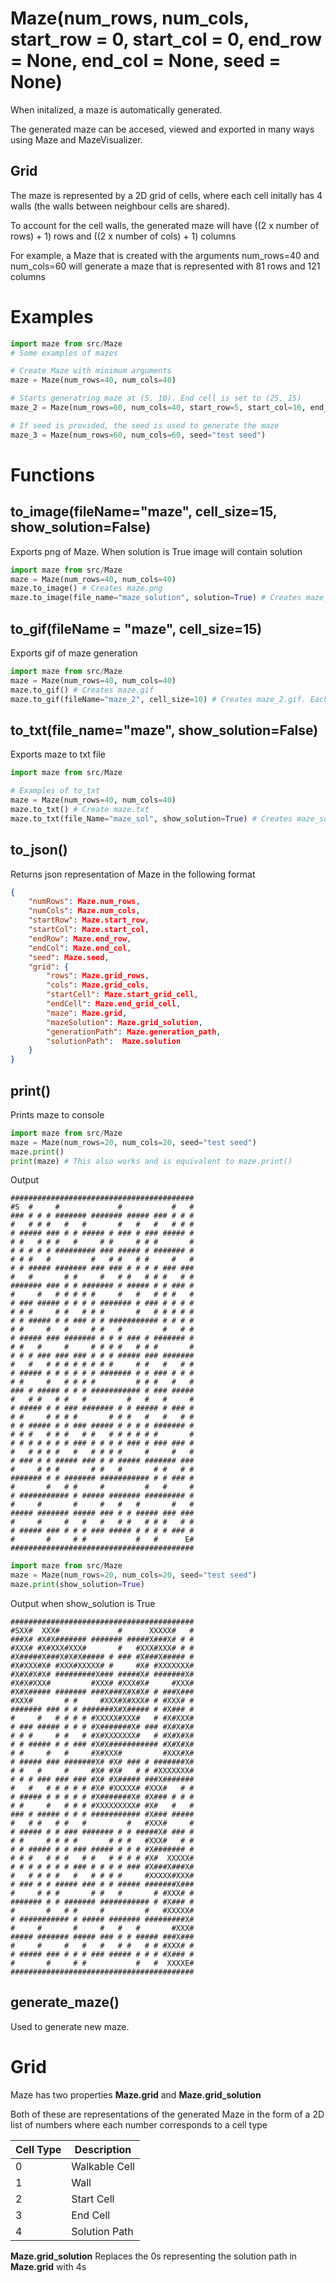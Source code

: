 # Maze(num_rows, num_cols, start_row = 0, start_col = 0, end_row = None, end_col = None, seed = None)
When initalized, a maze is automatically generated. 

The generated maze can be accesed, viewed and exported in many ways using Maze and MazeVisualizer.

## Grid
The maze is represented by a 2D grid of cells, where each cell initally has 4 walls (the walls between neighbour cells are shared).

To account for the cell walls, the generated maze will have ((2 x number of rows) + 1) rows and ((2 x number of cols) + 1) columns

For example, a Maze that is created with the arguments num_rows=40 and num_cols=60 will generate a maze that is represented with 81 rows and 121 columns

# Examples
```python
import maze from src/Maze
# Some examples of mazes

# Create Maze with minimum arguments
maze = Maze(num_rows=40, num_cols=40)

# Starts generatring maze at (5, 10). End cell is set to (25, 15)
maze_2 = Maze(num_rows=60, num_cols=40, start_row=5, start_col=10, end_row=25, end_col=15) 

# If seed is provided, the seed is used to generate the maze
maze_3 = Maze(num_rows=60, num_cols=60, seed="test seed")
```

# Functions
## to_image(fileName="maze", cell_size=15, show_solution=False)
Exports png of Maze. When solution is True image will contain solution
```python
import maze from src/Maze
maze = Maze(num_rows=40, num_cols=40)
maze.to_image() # Creates maze.png
maze.to_image(file_name="maze_solution", solution=True) # Creates maze_solution.png (Image includes solution)
```

## to_gif(fileName = "maze", cell_size=15)
Exports gif of maze generation
```python
import maze from src/Maze
maze = Maze(num_rows=40, num_cols=40)
maze.to_gif() # Creates maze.gif
maze.to_gif(fileName="maze_2", cell_size=10) # Creates maze_2.gif. Each cell is 10 pixels x 10 pixels
```

## to_txt(file_name="maze", show_solution=False)
Exports maze to txt file
```python
import maze from src/Maze

# Examples of to_txt
maze = Maze(num_rows=40, num_cols=40)
maze.to_txt() # Create maze.txt
maze.to_txt(file_Name="maze_sol", show_solution=True) # Creates maze_sol.txt (txt will be populated with solution)
```

## to_json()
Returns json representation of Maze in the following format
```json
{
    "numRows": Maze.num_rows,
    "numCols": Maze.num_cols,
    "startRow": Maze.start_row,
    "startCol": Maze.start_col,
    "endRow": Maze.end_row,
    "endCol": Maze.end_col,
    "seed": Maze.seed,
    "grid": {
        "rows": Maze.grid_rows,
        "cols": Maze.grid_cols,
        "startCell": Maze.start_grid_cell,
        "endCell": Maze.end_grid_cell, 
        "maze": Maze.grid,
        "mazeSolution": Maze.grid_solution,
        "generationPath": Maze.generation_path,
        "solutionPath":  Maze.solution
    }
}

```
## print()
Prints maze to console
```python
import maze from src/Maze
maze = Maze(num_rows=20, num_cols=20, seed="test seed")
maze.print()
print(maze) # This also works and is equivalent to maze.print()
```
Output
```
#########################################
#S  #     #             #           #   #
### # # # ####### ####### ##### ### # # #
#   # # #   #   #       #   #   #   # # #
# ##### ### # # ##### # ### # ### ##### #
# #   # # #   #     # #     # # #       #
# # # # # ######### ### ##### # ####### #
# # #   #         #   # #   # #     #   #
# # ##### ####### ### ### # # # # ### ###
#   #       # #     #   # #   # # #   # #
####### ### # # ####### # ##### # # ### #
#     #   # # # # #     #   #   # # #   #
# ### ##### # # # # ####### # ### # # # #
# # #     # #   # # #       #   # # # # #
# # ##### # # ### # # ########### # # # #
# #     #   #     # #   #         #   # #
# ##### ### ####### # # # ### # ####### #
# #   #     #     # # # #   # # #       #
# # # ### ### ### # # # ##### ### #######
#   #   # # # # # # # #     # #   #   # #
# ##### # # # # # # ####### # # ### # # #
# #     #   # # # #         # # #   #   #
### # ##### # # # ########### # ### #####
#   # #   # #   #         #   #   #     #
# ##### # # ### ####### # # ##### # ### #
# #     # # # #       # # #   #   #   # #
# # ##### # # ### ##### # # # # ####### #
# # #   # # #   # #   # # # # # #       #
# # # # # # # ### # # # # ### # ### ### #
#   # # # #   #   # # # #     #     #   #
# ### # # ##### ### # # ##### ####### ###
#     # # #       # #   #       # #   # #
####### # # ####### ########### # # ### #
#       #   # #     #         #   #     #
# ########### # ##### ####### ######### #
#     #       #     #   #   #       #   #
##### ####### ##### ### # # ##### ### ###
#     #     #   #   #   # #   # # #   # #
# ##### ### # # # ### ##### # # # # ### #
#       #     # #           #   #      E#
#########################################
```
```python
import maze from src/Maze
maze = Maze(num_rows=20, num_cols=20, seed="test seed")
maze.print(show_solution=True)
```
Output when show_solution is True
```
#########################################
#SXX#  XXX#             #      XXXXX#   #
###X# #X#X####### ####### #####X###X# # #
#XXX# #X#XXX#XXX#       #   #XXX#XXX# # #
#X#####X###X#X#X##### # ### #X###X##### #
#X#XXX#X# #XXX#XXXXX# #     #X# #XXXXXXX#
#X#X#X#X# #########X### #####X# #######X#
#X#X#XXX#         #XXX# #XXX#X#     #XXX#
#X#X##### ####### ###X###X#X#X# # ###X###
#XXX#       # #     #XXX#X#XXX# # #XXX# #
####### ### # # #######X#X##### # #X### #
#     #   # # # # #XXXXX#XXX#   # #X#XXX#
# ### ##### # # # #X#######X# ### #X#X#X#
# # #     # #   # #X#XXXXXXX#   # #X#X#X#
# # ##### # # ### #X#X########### #X#X#X#
# #     #   #     #X#XXX#         #XXX#X#
# ##### ### #######X# #X# ### # #######X#
# #   #     #     #X# #X#   # # #XXXXXXX#
# # # ### ### ### #X# #X##### ###X#######
#   #   # # # # # #X# #XXXXX# #XXX#   # #
# ##### # # # # # #X#######X# #X### # # #
# #     #   # # # #XXXXXXXXX# #X#   #   #
### # ##### # # # ########### #X### #####
#   # #   # #   #         #   #XXX#     #
# ##### # # ### ####### # # #####X# ### #
# #     # # # #       # # #   #XXX#   # #
# # ##### # # ### ##### # # # #X####### #
# # #   # # #   # #   # # # # #X#  XXXXX#
# # # # # # # ### # # # # ### #X###X###X#
#   # # # #   #   # # # #     #XXXXX#XXX#
# ### # # ##### ### # # ##### #######X###
#     # # #       # #   #       # #XXX# #
####### # # ####### ########### # #X### #
#       #   # #     #         #   #XXXXX#
# ########### # ##### ####### #########X#
#     #       #     #   #   #       #XXX#
##### ####### ##### ### # # ##### ###X###
#     #     #   #   #   # #   # # #XXX# #
# ##### ### # # # ### ##### # # # #X### #
#       #     # #           #   #  XXXXE#
#########################################
```

## generate_maze()
Used to generate new maze.

# Grid
Maze has two properties **Maze.grid** and **Maze.grid_solution**

Both of these are representations of the generated Maze in the form of a 2D list of numbers where each number corresponds to a cell type

| Cell Type | Description                                                  
| ---        |    ----                                                     
| 0          | Walkable Cell                                                  
| 1          | Wall                                        
| 2          | Start Cell
| 3          | End Cell
| 4          | Solution Path

**Maze.grid_solution** Replaces the 0s representing the solution path in **Maze.grid** with 4s